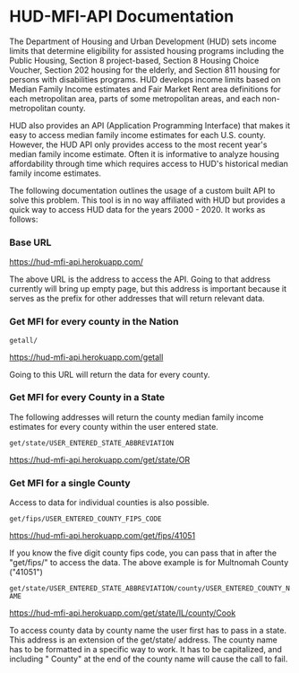# HUD-MFI-API Documentation

The Department of Housing and Urban Development (HUD) sets income limits that determine eligibility for assisted housing programs including the Public Housing, Section 8 project-based, Section 8 Housing Choice Voucher, Section 202 housing for the elderly, and Section 811 housing for persons with disabilities programs. HUD develops income limits based on Median Family Income estimates and Fair Market Rent area definitions for each metropolitan area, parts of some metropolitan areas, and each non-metropolitan county.

HUD also provides an API (Application Programming Interface) that makes it easy to access median family income estimates for each U.S. county. However, the HUD API only provides access to the most recent year's median family income estimate. Often it is informative to analyze housing affordability through time which requires access to HUD's historical median family income estimates.

The following documentation outlines the usage of a custom built API to solve this problem. This tool is in no way affiliated with HUD but provides a quick way to access HUD data for the years 2000 - 2020. It works as follows:

### Base URL

https://hud-mfi-api.herokuapp.com/

The above URL is the address to access the API. Going to that address currently will bring up empty page, but this address is important because it serves as the prefix for other addresses that will return relevant data.

### Get MFI for every county in the Nation

`getall/`

https://hud-mfi-api.herokuapp.com/getall

Going to this URL will return the data for every county.

### Get MFI for every County in a State

The following addresses will return the county median family income estimates for every county within the user entered state. 

`get/state/USER_ENTERED_STATE_ABBREVIATION`

https://hud-mfi-api.herokuapp.com/get/state/OR

### Get MFI for a single County

Access to data for individual counties is also possible.

`get/fips/USER_ENTERED_COUNTY_FIPS_CODE`

https://hud-mfi-api.herokuapp.com/get/fips/41051

If you know the five digit county fips code, you can pass that in after the "get/fips/" to access the data. The above example is for Multnomah County ("41051")

`get/state/USER_ENTERED_STATE_ABBREVIATION/county/USER_ENTERED_COUNTY_NAME`

https://hud-mfi-api.herokuapp.com/get/state/IL/county/Cook

To access county data by county name the user first has to pass in a state. This address is an extension of the get/state/ address. The county name has to be formatted in a specific way to work. It has to be capitalized, and including " County" at the end of the county name will cause the call to fail. 
